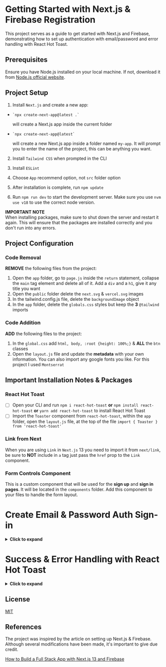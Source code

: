# Getting Started with Next.js & Firebase Registration

This project serves as a guide to get started with Next.js and Firebase, demonstrating how to set up authentication with email/password and error handling with React Hot Toast.
<br>

## Prerequisites

Ensure you have Node.js installed on your local machine. If not, download it from [Node.js official website](https://nodejs.org/). <br>

## Project Setup

1. Install `Next.js` and create a new app:

-     `npx create-next-app@latest .`

  will create a Next.js app inside the current folder

-     `npx create-next-app@latest`
  will create a new Next.js app inside a folder named `my-app`. It will prompt you to enter the name of the project, this can be anything you want. <br>

2. Install `Tailwind CSS` when prompted in the CLI <br>
3. Install `ESLint` <br>
4. Choose `App` recommend option, not `src` folder option <br>
5. After installation is complete, run `npm update` <br>

6. Run `npm run dev` to start the development server. Make sure you use `nvm use v18` to use the correct node version.

**IMPORTANT NOTE** <br>
When installing packages, make sure to shut down the server and restart it again. This will ensure that the packages are installed correctly and you don't run into any errors.

## Project Configuration

### Code Removal

**REMOVE** the following files from the project: <br>

1. Open the `app` folder, go to `page.js` inside the `return` statement, collapse the `main` tag element and delete all of it. Add a `div` and a `h1`, give it any title you want <br>
2. Open the `public` folder delete the `next.svg` & `vercel.svg` images <br>
3. In the tailwind.config.js file, delete the `backgroundImage` object <br>
4. In the `app` folder, delete the `globals.css` styles but keep the **3** `@tailwind` imports

### Code Addition

**ADD** the following files to the project: <br>

1. In the `global.css` add `html, body, :root {height: 100%;}` & **ALL** the `btn` classes
2. Open the `layout.js` file and update the **metadata** with your own information. You can also import any google fonts you like. For this project I used `Montserrat`

## Important Installation Notes & Packages

### React Hot Toast

- [ ] Open your CLI and run `npm i react-hot-toast` **or** `npm install react-hot-toast` **or** `yarn add react-hot-toast` to install React Hot Toast
- [ ] Import the `Toaster` component from `react-hot-toast`, within the `app` folder, open the `layout.js` file, at the top of the file `import { Toaster } from 'react-hot-toast'`

### Link from Next

When you are using `Link` in `Next.js` 13 you need to import it from `next/link`, be sure to **NOT** include in `a` tag just pass the `href` prop to the `Link` component. <br>

### Form Controls Component

This is a custom component that will be used for the **sign up** and **sign in pages**. It will be located in the `components` folder. Add this component to your files to handle the form layout. <br>

 </details>

# Create Email & Password Auth Sign-in

<details>
      <summary>
            <b>Click to expand</b>
      </summary>

## Setting up Firebase in Next.js

### What is Firebase?

Firebase is a BaaS - Backend-as-a-Service. It provides a lot of services like authentication, database, storage, hosting, etc. We will be using Firebase for authentication and database.

## Create a Firebase Project

- [ ] Go to [Firebase Console](https://console.firebase.google.com/) and click on **ADD PROJECT** to create a new project. You can name it anything you want.
- [ ] Enable analytics if you want to track your app usage (optional)
- [ ] Click on Continue
- [ ] On the homepage click on the **Web Icon** to create a new web app
- [ ] Give it a name and click on Register app
- [ ] Click on Box for **Firebase Hosting** and click on **Next**
- [ ] In your CLI run `npm i firebase` **or** `npm install firebase` **or** `yarn add firebase` to install Firebase SDK
- [ ] `Copy the firebaseConfig object` and paste it in a safe place, You will **NEED** this later!
- [ ] Install the `Firebase CLI` run the command in CLI `npm install -g firebase-tools`
- [ ] Deploy your app to Firebase Hosting, run the command in CLI `firebase login` and login to your account
- [ ] Run `firebase experiments:enable webframeworks` to enable the Next.js support
- [ ] Run the command in CLI `firebase init` and select the following options:
      <br>
      <br>
      `Hosting: Configure and deploy Firebase Hosting sites` <br>
      `Use an existing project` <br>
      `Select the project you created` <br>
      `Answer Following Questions in CLI` <br>
      <br>
- [ ] On the Project Overview page, You will use `Authentication` services, so click on **Build** then **Authentication** finally **Get Started**. This is where the users that sign up for our app will be stored
- [ ] In the Authentication settings, `Choose Sign-in-method - add Email/Password`

## Setting up Firebase in Next.js

Remeber the firebaseConfig object you copied earlier? We will be using it now to set up Firebase in our Next.js app. <br>

- [ ] Create a `.env` file at the root of the project and add the following environment variables:
      <br>
      <br>
      `NEXT_PUBLIC_FIREBASE_API_KEY="api-key"` <br>
      `NEXT_PUBLIC_FIREBASE_AUTH_DOMAIN="auth-domain"` <br>
      `NEXT_PUBLIC_FIREBASE_PROJECT_ID="project-id"` <br>
      `NEXT_PUBLIC_FIREBASE_STORAGE_BUCKET="storage-bucket"` <br>
      `NEXT_PUBLIC_FIREBASE_MESSAGING_SENDER_ID="sender-id"` <br>
      `NEXT_PUBLIC_FIREBASE_APP_ID="app-id"` <br>
      `NEXT_PUBLIC_FIREBASE_MEASUREMENT_ID="analytic-id"` <br>
      <br>
- [ ] Add the `.env` to `.gitignore`, if you pushed up your code to GitHub, you don't want to expose your `API keys`. If you did run the command `git rm -r --cached .env` to remove all the .env files from cache
- [ ] Close down server and run `npm run dev` again to restart the server <br>
- [ ] Create a folder at the root level, name it `firebase` and create a `config.js` file inside it

**CONGRATS** You have successfully set up Firebase in your Next.js app!

## Setting up Firebase Authentication

- [ ] Create a `auth` folder inside the `firebase` folder, then create a `signup.jsx` and `signin.jsx` file

## Listen for Auth State Changes

We want to know when users are **logged** in or **logged out**. We can create **protected pages** and only display certain contents to the **logged in user**. Firebase provides a method to listen for auth state changes `onAuthStateChanged()`. Making the **user data available globally** is a good idea, we can do this utilizing the `React Context API` allowing us to share state with other components. <br>

- [ ] In the `root` directory, create a folder `context`, then create a `AuthContext.jsx` file inside it

To access the values passed to the `AuthContext.Provider`, we are exporting `useAuthContext`, now we can use the `user` value.
<br>
<br>
In order to use the `useAuthContext` hook, we need to wrap the `AuthContext.Provider` around all the components in the `layout.js` file located in the `app` directory, Wrap the `{ children }` prop with `AuthContext.Provider`
<br>
<br>
Now we can create **protected routes** and only display certain contents to the **logged in user**!

## Creating Protected Pages

- [ ] Open the `app` folder and create a new folder `admin` and add a `page.jsx` file inside it. This will be a protected page that only logged in users can access

## Creating the Sign-Up, Sign-In & Admin Pages

In Next.js 13, you create pages within the `app` directory. Each page has it's own folder with a `page.js` or `page.jsx` file.
<br>
<br>
For `Route Groups and Private Folders` you can create a folder with `( )` and add a `page.js` or `page.jsx` file inside of it. This will allow for Group routes without affecting routing.
<br>
<br>
For this project I created a `(site)` folder with a `page.jsx` to show the **Sign Up** page first.

### Checklist for creating pages

- [ ] Delete the current `page.js` file that is in the `app` directory
- [ ] Inside the `app` directory, create a `(site)` folder with a `page.jsx` file inside it
- [ ] Next, create a `signin` folder inside the `(site)` folder and add a `page.jsx` file.
- [ ] Create a `components` folder in the root directory and add a `FormControls.jsx` file inside it. This way we can reuse the form controls for both the sign up and sign in pages
- [ ] Import the `FormControls` component into the Sign-Up page located in the `(site)` folder `page.jsx` file & the Sign-In page located in the `(site)/signin` folder within the `page.jsx` file

**Congrats! You have successfully created a protected page & setup Firebase Authentication in your Next.js app! This is completing the basics of creating a simple login with just a email and password**

</details>

# Success & Error Handling with React Hot Toast

<details>
      <summary>
            <b>Click to expand</b>
      </summary>

## What is React Hot Toast?

Add seamless notifications to your React app with ease. <br>

## Getting Started with React Hot Toast

- [ ] Run one of these commands in your CLI `npm i react-hot-toast` **or** `npm install react-hot-toast` **or** `yarn add react-hot-toast`
- [ ] Import `Toaster` from `react-hot-toast` in the `app` folder, `layout.js` file, your import should look like this `import { Toaster } from 'react-hot-toast'`
- [ ] Add the `Toaster` component below the `AuthContext.Provider` component in the `layout.js` file
- [ ] In the `(site)` folder `page.jsx` file, `import { toast } from 'react-hot-toast'`
- [ ] Add the following code to the **error** and **success** handlers: `toast.error("Sign up failed!")` & `toast.success("Sign up successful!")`
- [ ] Next, add them to `signin` folder, `page.jsx` file

**If you see the messages appear in the browser, you have successfully set up React Hot Toast!**

</details>

## License

[MIT](LICENSE)

## References

The project was inspired by the article on setting up Next.js & Firebase. Although several modifications have been made, it's important to give due credit.

[How to Build a Full Stack App with Next.js 13 and Firebase](https://www.freecodecamp.org/news/create-full-stack-app-with-nextjs13-and-firebase/)
